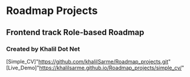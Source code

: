 <!-- @format -->

# Roadmap Projects

## Frontend track Role-based Roadmap

### Created by Khalil Dot Net

[Simple_CV]"https://github.com/khalilSarme/Roadmap_projects.git"
[Live_Demo]"https://khalilsarme.github.io/Roadmap_projects/simple_cv/"
